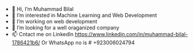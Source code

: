 - 👋 Hi, I’m Muhammad Bilal
- 👀 I’m interested in Machine Learning and Web Development
- 🌱 I’m working on web development
- 💞️ I’m looking for a well oraganized company
- 📫 Cntact me on LinkedIn https://www.linkedin.com/in/muhammad-bilal-1786421b6/
     Or WhatsApp no is # +923006024794

<!---
malikjee760 is a ✨ special ✨ repository because its `README.md` (this file) appears on your GitHub profile.
You can click the Preview link to take a look at your changes.
--->
